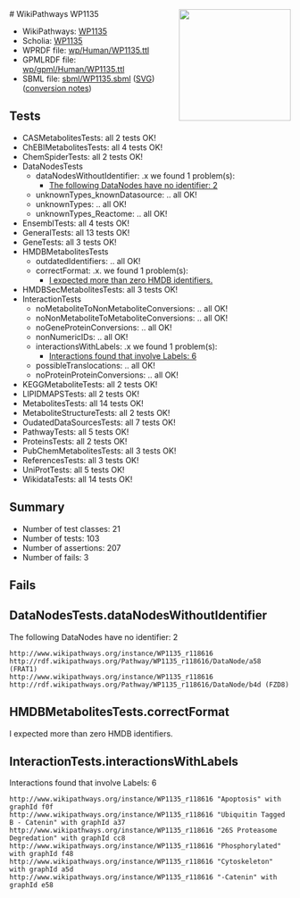<img style="float: right; width: 200px" src="../logo.png" />
# WikiPathways WP1135

* WikiPathways: [WP1135](https://identifiers.org/wikipathways:WP1135)
* Scholia: [WP1135](https://scholia.toolforge.org/wikipathways/WP1135)
* WPRDF file: [wp/Human/WP1135.ttl](../wp/Human/WP1135.ttl)
* GPMLRDF file: [wp/gpml/Human/WP1135.ttl](../wp/gpml/Human/WP1135.ttl)
* SBML file: [sbml/WP1135.sbml](../sbml/WP1135.sbml) ([SVG](../sbml/WP1135.svg)) ([conversion notes](../sbml/WP1135.txt))

## Tests
* CASMetabolitesTests: all 2 tests OK!
* ChEBIMetabolitesTests: all 4 tests OK!
* ChemSpiderTests: all 2 tests OK!
* DataNodesTests
    * dataNodesWithoutIdentifier: .x we found 1 problem(s):
        * [The following DataNodes have no identifier: 2](#d2d32fa1)
    * unknownTypes_knownDatasource: .. all OK!
    * unknownTypes: .. all OK!
    * unknownTypes_Reactome: .. all OK!
* EnsemblTests: all 4 tests OK!
* GeneralTests: all 13 tests OK!
* GeneTests: all 3 tests OK!
* HMDBMetabolitesTests
    * outdatedIdentifiers: .. all OK!
    * correctFormat: .x. we found 1 problem(s):
        * [I expected more than zero HMDB identifiers.](#ad154c1e)
* HMDBSecMetabolitesTests: all 3 tests OK!
* InteractionTests
    * noMetaboliteToNonMetaboliteConversions: .. all OK!
    * noNonMetaboliteToMetaboliteConversions: .. all OK!
    * noGeneProteinConversions: .. all OK!
    * nonNumericIDs: .. all OK!
    * interactionsWithLabels: .x we found 1 problem(s):
        * [Interactions found that involve Labels: 6](#630d267d)
    * possibleTranslocations: .. all OK!
    * noProteinProteinConversions: .. all OK!
* KEGGMetaboliteTests: all 2 tests OK!
* LIPIDMAPSTests: all 2 tests OK!
* MetabolitesTests: all 14 tests OK!
* MetaboliteStructureTests: all 2 tests OK!
* OudatedDataSourcesTests: all 7 tests OK!
* PathwayTests: all 5 tests OK!
* ProteinsTests: all 2 tests OK!
* PubChemMetabolitesTests: all 3 tests OK!
* ReferencesTests: all 3 tests OK!
* UniProtTests: all 5 tests OK!
* WikidataTests: all 14 tests OK!


## Summary

* Number of test classes: 21
* Number of tests: 103
* Number of assertions: 207
* Number of fails: 3

## Fails

<a name="d2d32fa1" />

## DataNodesTests.dataNodesWithoutIdentifier

The following DataNodes have no identifier: 2
```
http://www.wikipathways.org/instance/WP1135_r118616 http://rdf.wikipathways.org/Pathway/WP1135_r118616/DataNode/a58 (FRAT1)
http://www.wikipathways.org/instance/WP1135_r118616 http://rdf.wikipathways.org/Pathway/WP1135_r118616/DataNode/b4d (FZD8)
```

<a name="ad154c1e" />

## HMDBMetabolitesTests.correctFormat

I expected more than zero HMDB identifiers.
<a name="630d267d" />

## InteractionTests.interactionsWithLabels

Interactions found that involve Labels: 6
```
http://www.wikipathways.org/instance/WP1135_r118616 "Apoptosis" with graphId f0f
http://www.wikipathways.org/instance/WP1135_r118616 "Ubiquitin Tagged
B - Catenin" with graphId a37
http://www.wikipathways.org/instance/WP1135_r118616 "26S Proteasome Degredation" with graphId cc8
http://www.wikipathways.org/instance/WP1135_r118616 "Phosphorylated" with graphId f48
http://www.wikipathways.org/instance/WP1135_r118616 "Cytoskeleton" with graphId a5d
http://www.wikipathways.org/instance/WP1135_r118616 "-Catenin" with graphId e58
```


